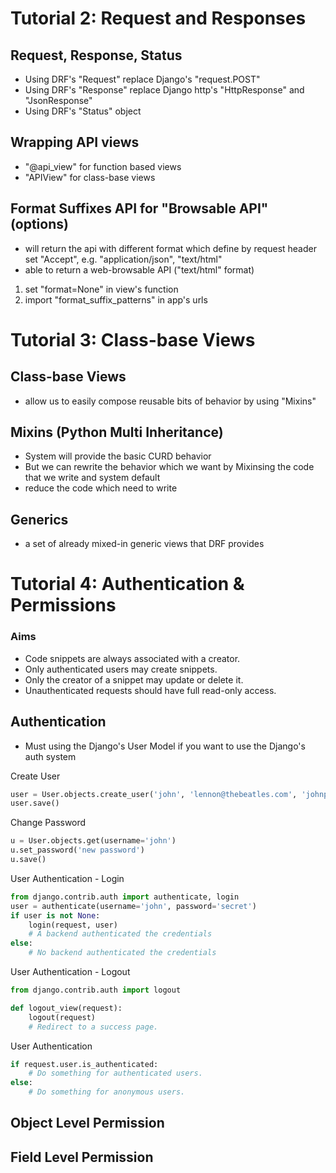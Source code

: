 # Tutorial 2: Request and Responses
## Request, Response, Status
- Using DRF's "Request" replace Django's "request.POST"
- Using DRF's "Response" replace Django http's "HttpResponse" and "JsonResponse"
- Using DRF's "Status" object

## Wrapping API views
- "@api_view" for function based views
- "APIView" for class-base views

## Format Suffixes API for "Browsable API" (options)
- will return the api with different format which define by request header set "Accept", e.g. "application/json", "text/html"
- able to return a web-browsable API ("text/html" format)
1. set "format=None" in view's function
2. import "format_suffix_patterns" in app's urls

# Tutorial 3: Class-base Views
## Class-base Views
- allow us to easily compose reusable bits of behavior by using "Mixins"

## Mixins (Python Multi Inheritance)
- System will provide the basic CURD behavior
- But we can rewrite the behavior which we want by Mixinsing the code that we write and system default
- reduce the code which need to write

## Generics
- a set of already mixed-in generic views that DRF provides

# Tutorial 4: Authentication & Permissions
### Aims
- Code snippets are always associated with a creator.
- Only authenticated users may create snippets.
- Only the creator of a snippet may update or delete it.
- Unauthenticated requests should have full read-only access.

## Authentication
- Must using the Django's User Model if you want to use the Django's auth system

Create User
```python
user = User.objects.create_user('john', 'lennon@thebeatles.com', 'johnpassword')
user.save()
```

Change Password
```python
u = User.objects.get(username='john')
u.set_password('new password')
u.save()
```

User Authentication - Login
```python
from django.contrib.auth import authenticate, login
user = authenticate(username='john', password='secret')
if user is not None:
    login(request, user)
    # A backend authenticated the credentials
else:
    # No backend authenticated the credentials
```

User Authentication - Logout
```python
from django.contrib.auth import logout

def logout_view(request):
    logout(request)
    # Redirect to a success page.
```

User Authentication
```python
if request.user.is_authenticated:
    # Do something for authenticated users.
else:
    # Do something for anonymous users.
```

## Object Level Permission


## Field Level Permission